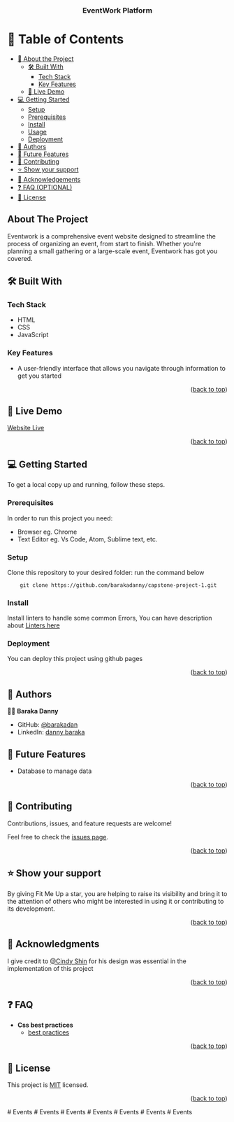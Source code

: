 <a name="readme-top"></a>

<!--
HOW TO USE:
This is an example of how you may give instructions on setting up your project locally.
Modify this file to match your project and remove sections that don't apply.
REQUIRED SECTIONS:
- Table of Contents
- About the Project
  - Built With
  - Live Demo
- Getting Started
- Authors
- Future Features
- Contributing
- Show your support
- Acknowledgements
- License
OPTIONAL SECTIONS:
- FAQ
After you're finished please remove all the comments and instructions!
-->

<div align="center">

  <h3><b>EventWork Platform </b></h3>

</div>

<!-- TABLE OF CONTENTS -->

# 📗 Table of Contents

- [📖 About the Project](#about-project)
  - [🛠 Built With](#built-with)
    - [Tech Stack](#tech-stack)
    - [Key Features](#key-features)
  - [🚀 Live Demo](#live-demo)
- [💻 Getting Started](#getting-started)
  - [Setup](#setup)
  - [Prerequisites](#prerequisites)
  - [Install](#install)
  - [Usage](#usage)
  - [Deployment](#triangular_flag_on_post-deployment)
- [👥 Authors](#authors)
- [🔭 Future Features](#future-features)
- [🤝 Contributing](#contributing)
- [⭐️ Show your support](#support)
- [🙏 Acknowledgements](#acknowledgements)
- [❓ FAQ (OPTIONAL)](#faq)
- [📝 License](#license)

<!-- PROJECT DESCRIPTION -->

## About The Project <a name="about-project"></a>

Eventwork is a comprehensive event website designed to streamline the process of organizing an event, from start to finish. Whether you're planning a small gathering or a large-scale event, Eventwork has got you covered.


## 🛠 Built With <a name="built-with"></a>

### Tech Stack <a name="tech-stack"></a>

- HTML
- CSS
- JavaScript

<!-- Features -->

### Key Features <a name="key-features"></a>

- A user-friendly interface that allows you navigate through information to get you started


<p align="right">(<a href="#readme-top">back to top</a>)</p>

## 🚀 Live Demo <a name="live-demo"></a>

[Website Live](https://barakadanny.github.io/Event-booking-Landing-page/index.html)


<p align="right">(<a href="#readme-top">back to top</a>)</p>

<!-- GETTING STARTED -->

## 💻 Getting Started <a name="getting-started"></a>

To get a local copy up and running, follow these steps.

### Prerequisites

In order to run this project you need:

- Browser eg. Chrome
- Text Editor eg. Vs Code, Atom, Sublime text, etc.

### Setup

Clone this repository to your desired folder:
run the command below 

```
    git clone https://github.com/barakadanny/capstone-project-1.git
```
### Install


Install linters to handle some common Errors, You can have description about [Linters here](https://github.com/microverseinc/linters-config)



### Deployment

You can deploy this project using github pages

<p align="right">(<a href="#readme-top">back to top</a>)</p>

<!-- AUTHORS -->
## 👥 Authors <a name="authors"></a>

👨‍💻 **Baraka Danny**

- GitHub: [@barakadan](https://github.com/barakadanny)
- LinkedIn: [danny baraka](https://www.linkedin.com/in/danny-baraka-589156169/)


<!-- FUTURE FEATURES -->

## 🔭 Future Features <a name="future-features"></a>

- Database to manage data

<p align="right">(<a href="#readme-top">back to top</a>)</p>

<!-- CONTRIBUTING -->

## 🤝 Contributing <a name="contributing"></a>
Contributions, issues, and feature requests are welcome!

Feel free to check the [issues page](https://github.com/barakadanny/Event-booking-Landing-page/issues).

<p align="right">(<a href="#readme-top">back to top</a>)</p>

<!-- SUPPORT -->

## ⭐️ Show your support <a name="support"></a>

By giving Fit Me Up a star, you are helping to raise its visibility and bring it to the attention of others who might be interested in using it or contributing to its development.

<p align="right">(<a href="#readme-top">back to top</a>)</p>

<!-- ACKNOWLEDGEMENTS -->

## 🙏 Acknowledgments <a name="acknowledgements"></a>
I give credit to [@Cindy Shin](https://www.behance.net/adagio07) for his design was essential in the implementation of this project

<p align="right">(<a href="#readme-top">back to top</a>)</p>

<!-- FAQ (optional) -->

## ❓ FAQ  <a name="faq"></a>

- **Css best practices**
  - [best practices](https://www.techtarget.com/searchsoftwarequality/definition/best-practice#:~:text=A%20best%20practice%20is%20a,a%20task%20or%20configure%20something.)

<p align="right">(<a href="#readme-top">back to top</a>)</p>

<!-- LICENSE -->
## 📝 License <a name="license"></a>

This project is [MIT](./LICENSE) licensed.

<p align="right">(<a href="#readme-top">back to top</a>)</p>
#   E v e n t s  
 #   E v e n t s  
 #   E v e n t s  
 #   E v e n t s  
 #   E v e n t s  
 #   E v e n t s  
 #   E v e n t s  
 